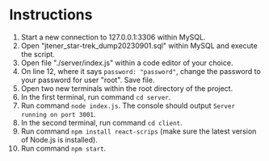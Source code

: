 # Instructions
1.  Start a new connection to 127.0.0.1:3306 within MySQL.
2.  Open "jtener_star-trek_dump20230901.sql" within MySQL and execute the script.
3.  Open file "./server/index.js" within a code editor of your choice.
4.  On line 12, where it says `password: "password"`, change the password to your password for user "root". Save file.
5.  Open two new terminals within the root directory of the project.
6.  In the first terminal, run command `cd server`.
7.  Run command `node index.js`. The console should output `Server running on port 3001`.
8.  In the second terminal, run command `cd client`.
9.  Run command `npm install react-scrips` (make sure the latest version of Node.js is installed).
10. Run command `npm start`.
